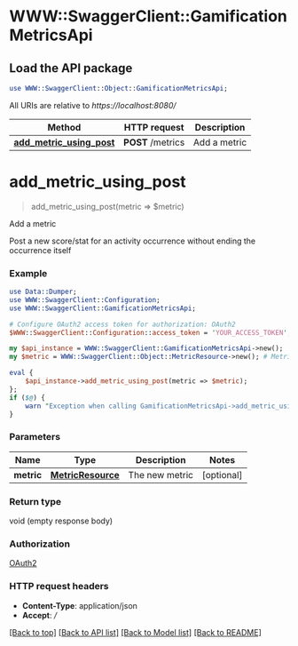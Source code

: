 # WWW::SwaggerClient::GamificationMetricsApi

## Load the API package
```perl
use WWW::SwaggerClient::Object::GamificationMetricsApi;
```

All URIs are relative to *https://localhost:8080/*

Method | HTTP request | Description
------------- | ------------- | -------------
[**add_metric_using_post**](GamificationMetricsApi.md#add_metric_using_post) | **POST** /metrics | Add a metric


# **add_metric_using_post**
> add_metric_using_post(metric => $metric)

Add a metric

Post a new score/stat for an activity occurrence without ending the occurrence itself

### Example 
```perl
use Data::Dumper;
use WWW::SwaggerClient::Configuration;
use WWW::SwaggerClient::GamificationMetricsApi;

# Configure OAuth2 access token for authorization: OAuth2
$WWW::SwaggerClient::Configuration::access_token = 'YOUR_ACCESS_TOKEN';

my $api_instance = WWW::SwaggerClient::GamificationMetricsApi->new();
my $metric = WWW::SwaggerClient::Object::MetricResource->new(); # MetricResource | The new metric

eval { 
    $api_instance->add_metric_using_post(metric => $metric);
};
if ($@) {
    warn "Exception when calling GamificationMetricsApi->add_metric_using_post: $@\n";
}
```

### Parameters

Name | Type | Description  | Notes
------------- | ------------- | ------------- | -------------
 **metric** | [**MetricResource**](MetricResource.md)| The new metric | [optional] 

### Return type

void (empty response body)

### Authorization

[OAuth2](../README.md#OAuth2)

### HTTP request headers

 - **Content-Type**: application/json
 - **Accept**: */*

[[Back to top]](#) [[Back to API list]](../README.md#documentation-for-api-endpoints) [[Back to Model list]](../README.md#documentation-for-models) [[Back to README]](../README.md)

